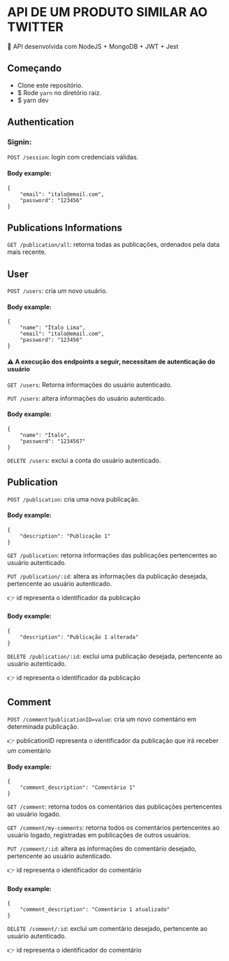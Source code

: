 # API DE UM PRODUTO SIMILAR AO TWITTER

:rocket: API desenvolvida com NodeJS + MongoDB + JWT + Jest

## Começando

- Clone este repositório.
- \$ Rode `yarn` no diretório raiz.
- \$ yarn dev

## Authentication

### Signin:

`POST /session`: login com credenciais válidas.

#### Body example:

```
{
	"email": "italo@email.com",
	"password": "123456"
}
```

## Publications Informations

`GET /publication/all`: retorna todas as publicações, ordenados pela data mais recente.

## User

`POST /users`: cria um novo usuário.

#### Body example:

```
{
	"name": "Ítalo Lima",
	"email": "italo@email.com",
	"password": "123456"
}
```

#### :warning: A execução dos endpoints a seguir, necessitam de autenticação do usuário

`GET /users`: Retorna informações do usuário autenticado.

`PUT /users`: altera informações do usuário autenticado.

#### Body example:

```
{
	"name": "Ítalo",
	"password": "1234567"
}
```

`DELETE /users`: exclui a conta do usuário autenticado.

## Publication

`POST /publication`: cria uma nova publicação.

#### Body example:

```
{
	"description": "Publicação 1"
}
```

`GET /publication`: retorna informações das publicações pertencentes ao usuário autenticado.

`PUT /publication/:id`: altera as informações da publicação desejada, pertencente ao usuário autenticado.

:point_right: id representa o identificador da publicação

#### Body example:

```
{
	"description": "Publicação 1 alterada"
}
```

`DELETE /publication/:id`: exclui uma publicação desejada, pertencente ao usuário autenticado.

:point_right: id representa o identificador da publicação

## Comment

`POST /comment?publicationID=value`: cria um novo comentário em determinada publicação.

:point_right: publicationID representa o identificador da publicação que irá receber um comentário

#### Body example:

```
{
	"comment_description": "Comentário 1"
}
```

`GET /comment`: retorna todos os comentários das publicações pertencentes ao usuário logado.

`GET /comment/my-comments`: retorna todos os comentários pertencentes ao usuário logado, registradas em publicações de outros usuários.

`PUT /comment/:id`: altera as informações do comentário desejado, pertencente ao usuário autenticado.

:point_right: id representa o identificador do comentário

#### Body example:

```
{
	"comment_description": "Comentário 1 atualizado"
}
```

`DELETE /comment/:id`: exclui um comentário desejado, pertencente ao usuário autenticado.

:point_right: id representa o identificador do comentário
